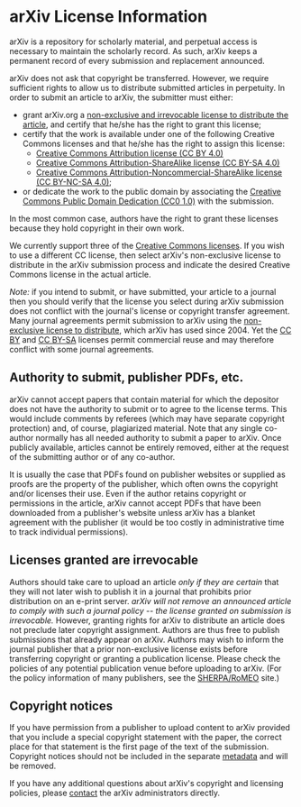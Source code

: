 arXiv License Information
=========================

arXiv is a repository for scholarly material, and perpetual access is
necessary to maintain the scholarly record. As such, arXiv keeps a
permanent record of every submission and replacement announced.

arXiv does not ask that copyright be transferred. However, we require
sufficient rights to allow us to distribute submitted articles in
perpetuity. In order to submit an article to arXiv, the submitter must
either:

-   grant arXiv.org a [non-exclusive and irrevocable license to
    distribute the
    article](http://arxiv.org/licenses/nonexclusive-distrib/1.0/license.html),
    and certify that he/she has the right to grant this license;
-   certify that the work is available under one of the following
    Creative Commons licenses and that he/she has the right to assign
    this license:
    -   [Creative Commons Attribution license (CC BY
        4.0)](http://creativecommons.org/licenses/by/4.0/)
    -   [Creative Commons Attribution-ShareAlike license (CC BY-SA
        4.0)](http://creativecommons.org/licenses/by-sa/4.0/)
    -   [Creative Commons Attribution-Noncommercial-ShareAlike license
        (CC BY-NC-SA
        4.0)](http://creativecommons.org/licenses/by-nc-sa/4.0/);
-   or dedicate the work to the public domain by associating the
    [Creative Commons Public Domain Dedication (CC0
    1.0)](http://creativecommons.org/publicdomain/zero/1.0/) with the
    submission.

In the most common case, authors have the right to grant these licenses
because they hold copyright in their own work.

We currently support three of the [Creative Commons
licenses](http://creativecommons.org/licenses/). If you wish to use a
different CC license, then select arXiv's non-exclusive license to
distribute in the arXiv submission process and indicate the desired
Creative Commons license in the actual article.

*Note:* if you intend to submit, or have submitted, your article to a
journal then you should verify that the license you select during arXiv
submission does not conflict with the journal's license or copyright
transfer agreement. Many journal agreements permit submission to arXiv
using the [non-exclusive license to
distribute](http://arxiv.org/licenses/nonexclusive-distrib/1.0/license.html),
which arXiv has used since 2004. Yet the [CC
BY](http://creativecommons.org/licenses/by/4.0/) and [CC
BY-SA](http://creativecommons.org/licenses/by-sa/4.0/) licenses permit
commercial reuse and may therefore conflict with some journal
agreements.

Authority to submit, publisher PDFs, etc.
-----------------------------------------

arXiv cannot accept papers that contain material for which the depositor
does not have the authority to submit or to agree to the license terms.
This would include comments by referees (which may have separate
copyright protection) and, of course, plagiarized material. Note that
any single co-author normally has all needed authority to submit a paper
to arXiv. Once publicly available, articles cannot be entirely removed,
either at the request of the submitting author or of any co-author.

It is usually the case that PDFs found on publisher websites or supplied
as proofs are the property of the publisher, which often owns the
copyright and/or licenses their use. Even if the author retains
copyright or permissions in the article, arXiv cannot accept PDFs that
have been downloaded from a publisher's website unless arXiv has a
blanket agreement with the publisher (it would be too costly in
administrative time to track individual permissions).

Licenses granted are irrevocable
--------------------------------

Authors should take care to upload an article *only if they are certain*
that they will not later wish to publish it in a journal that prohibits
prior distribution on an e-print server. *arXiv will not remove an
announced article to comply with such a journal policy -- the license
granted on submission is irrevocable.* However, granting rights for
arXiv to distribute an article does not preclude later copyright
assignment. Authors are thus free to publish submissions that already
appear on arXiv. Authors may wish to inform the journal publisher that a
prior non-exclusive license exists before transferring copyright or
granting a publication license. Please check the policies of any
potential publication venue before uploading to arXiv. (For the policy
information of many publishers, see the
[SHERPA/RoMEO](http://www.sherpa.ac.uk/romeo.php) site.)

Copyright notices
-----------------

If you have permission from a publisher to upload content to arXiv
provided that you include a special copyright statement with the paper,
the correct place for that statement is the first page of the text of
the submission. Copyright notices should not be included in the separate
[metadata](http://arxiv.org/help/prep#comments) and will be removed.

If you have any additional questions about arXiv's copyright and
licensing policies, please [contact](http://arxiv.org/help/contact) the
arXiv administrators directly.

